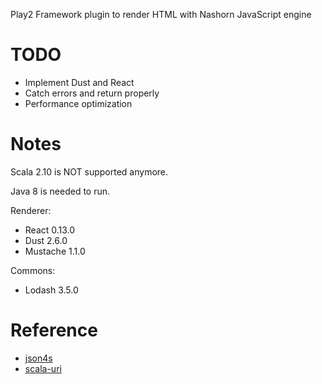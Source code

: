 Play2 Framework plugin to render HTML with Nashorn JavaScript engine

# TODO

- Implement Dust and React
- Catch errors and return properly
- Performance optimization

# Notes

Scala 2.10 is NOT supported anymore.

Java 8 is needed to run.

Renderer:
- React 0.13.0
- Dust 2.6.0
- Mustache 1.1.0

Commons:
- Lodash 3.5.0

# Reference

- [json4s](https://github.com/json4s/json4s)
- [scala-uri](https://github.com/NET-A-PORTER/scala-uri)

